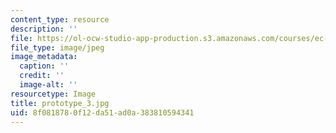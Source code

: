```yaml
---
content_type: resource
description: ''
file: https://ol-ocw-studio-app-production.s3.amazonaws.com/courses/ec-710-d-lab-medical-technologies-for-the-developing-world-spring-2010/8f0818780f12da51ad0a383810594341_prototype_3.jpg
file_type: image/jpeg
image_metadata:
  caption: ''
  credit: ''
  image-alt: ''
resourcetype: Image
title: prototype_3.jpg
uid: 8f081878-0f12-da51-ad0a-383810594341
---
```

